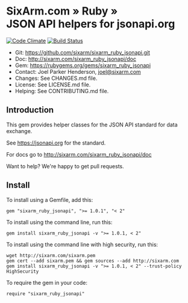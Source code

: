# SixArm.com » Ruby » <br> JSON API helpers for jsonapi.org

<!--header-open-->

[![Code Climate](https://codeclimate.com/github/SixArm/sixarm_ruby_jsonapi.git.png)](https://codeclimate.com/github/SixArm/sixarm_ruby_jsonapi.git)
[![Build Status](https://travis-ci.org/SixArm/sixarm_ruby_jsonapi.git.png)](https://travis-ci.org/SixArm/sixarm_ruby_jsonapi.git)

* Git: <https://github.com/sixarm/sixarm_ruby_jsonapi.git>
* Doc: <http://sixarm.com/sixarm_ruby_jsonapi/doc>
* Gem: <https://rubygems.org/gems/sixarm_ruby_jsonapi>
* Contact: Joel Parker Henderson, <joel@sixarm.com>
* Changes: See CHANGES.md file.
* License: See LICENSE.md file.
* Helping: See CONTRIBUTING.md file.

<!--header-shut-->


## Introduction

This gem provides helper classes for the JSON API standard for data exchange.

See https://jsonapi.org for the standard.

For docs go to <http://sixarm.com/sixarm_ruby_jsonapi/doc>

Want to help? We're happy to get pull requests.


<!--install-opent-->

## Install

To install using a Gemfile, add this:

    gem "sixarm_ruby_jsonapi", ">= 1.0.1", "< 2"

To install using the command line, run this:

    gem install sixarm_ruby_jsonapi -v ">= 1.0.1, < 2"

To install using the command line with high security, run this:

    wget http://sixarm.com/sixarm.pem
    gem cert --add sixarm.pem && gem sources --add http://sixarm.com
    gem install sixarm_ruby_jsonapi -v ">= 1.0.1, < 2" --trust-policy HighSecurity

To require the gem in your code:

    require "sixarm_ruby_jsonapi"

<!--install-shut-->
